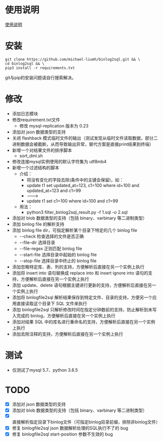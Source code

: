 使用说明
==============
[使用说明](./source_file/README.md)

安装
==============
```shell
git clone https://github.com/michael-liumh/binlog2sql.git && \
cd binlog2sql && \
pip3 install -r requirements.txt
```
git与pip的安装问题请自行搜索解决。

修改
==============
* 添加日志模块
* 修改requirement.txt文件
  * 修改 mysql-replication 版本为 0.23
* 添加对 json 数据类型的支持
* 关闭 flashback 模式临时文件的输出（测试发现从临时文件读取数据，部分二进制数据会被截断，从而导致输出异常，替代方案是直接print结果到终端）
* 新增一个对结果文件的排序脚本
  * sort_dml.sh
* 修改连接mysql实例使用的默认字符集为 utf8mb4
* 新增一个过滤结构的脚本
  * 介绍：
    * 将没有变化的字段去除(条件中的主键会保留)，如：
    * update t1 set updated_at=123, c1=100 where id=100 and updated_at=123 and c1=99  
    * ---> 
    * update t1 set c1=100 where id=100 and c1=99
  * 用法：
    * python3 filter_binlog2sql_result.py -f 1.sql -o 2.sql
* 添加对 blob 数据类型的支持（包括 binary、varbinary 等二进制类型）
* 添加 binlog file 的解析支持
* 添加 binlog file dir，可指定解析某个目录下特定的几个 binlog file
  * --check 检查选择的文件是否正确
  * --file-dir 选择目录
  * --file-regex 正则匹配 binlog file
  * --start-file 选择目录中起始的 binlog file
  * --stop-file 选择目录中终止的 binlog file
* 添加忽略特定库、表、列的支持，方便解析后直接在另一个实例上执行
* 添加将 insert into 语句替换成 replace into 和 insert ignore into 语句的支持，方便解析后直接在另一个实例上执行
* 添加 update、delete 语句根据主键进行更新的支持，方便解析后直接在另一个实例上执行
* 添加将 binlogfile2sql 解析结果保存到特定文件、目录的支持，方便另一个应用直接读取这个目录下 SQL 文件来执行
* 添加 binlogfile2sql 只解析修改时间在指定分钟数前的支持，防止解析到未写入完成的 binlog，方便解析后直接在另一个实例上执行
* 添加对结果 SQL 中的库名进行重命名的支持，方便解析后直接在另一个实例上执行
* 添加去除注释的支持，方便解析后直接在另一个实例上执行

测试
==============
* 仅测试了mysql 5.7、python 3.8.5

TODO
==============
- [x] 添加对 json 数据类型的支持
- [x] 添加对 blob 数据类型的支持（包括 binary、varbinary 等二进制类型）
- [x] 直接解析指定目录下binlog文件（可指定binlog目录前缀，排除非binlog文件）
- [x] 修复 binlogfile2sql json 数据解析处理的SQL执行不了的 bug
- [x] 修复 binlogfile2sql start-position 参数不生效的 bug
